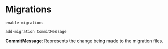 
# Migrations

```
enable-migrations
```

```
add-migration CommitMessage
```

**CommitMessage**: Represents the change being made to the migration files.
